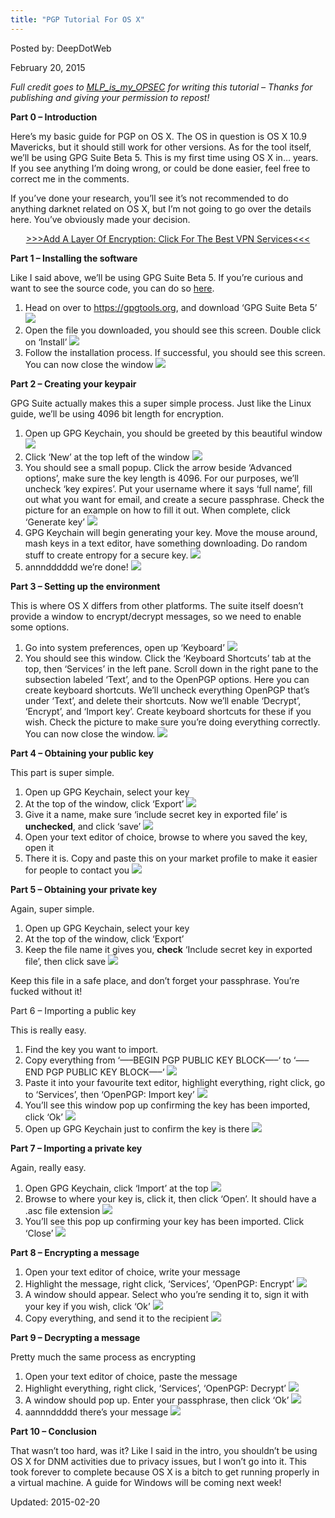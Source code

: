 ```yaml
---
title: "PGP Tutorial For OS X"
---
```



Posted by: DeepDotWeb 

<span>February 20, 2015</span>
    

<div class="usertext-body may-blank-within md-container">
<div class="md">
<p><em>Full credit goes to <a href="http://www.reddit.com/user/MLP_is_my_OPSEC">MLP_is_my_OPSEC</a> for writing this tutorial – Thanks for publishing and giving your permission to repost!</em></p>
<p><strong>Part 0 – Introduction</strong></p>
<p>Here&#8217;s my basic guide for PGP on OS X. The OS in question is OS X 10.9 Mavericks, but it should still work for other versions. As for the tool itself, we&#8217;ll be using GPG Suite Beta 5. This is my first time using OS X in&#8230; years. If you see anything I&#8217;m doing wrong, or could be done easier, feel free to correct me in the comments.</p>
<p>If you&#8217;ve done your research, you&#8217;ll see it&#8217;s not recommended to do anything darknet related on OS X, but I&#8217;m not going to go over the details here. You&#8217;ve obviously made your decision.</p>
<p style="text-align: center;"><a href="/vpn-comparison-chart/">&gt;&gt;&gt;Add A Layer Of Encryption: Click For The Best VPN Services&lt;&lt;&lt;</a></p>
<p><strong>Part 1 – Installing the software</strong></p>
<p>Like I said above, we&#8217;ll be using GPG Suite Beta 5. If you&#8217;re curious and want to see the source code, you can do so <a href="https://gpgtools.org/opensource.html">here</a>.</p>
<ol>
<li>Head on over to <a href="https://gpgtools.org">https://gpgtools.org</a>, and download &#8216;GPG Suite Beta 5&#8217; 

<img src="https://G-I-R.github.io/deepdotweb/imgs/2015/02/UAQo3Ca1.png">

<li>Open the file you downloaded, you should see this screen. Double click on &#8216;Install&#8217; 

<img src="https://G-I-R.github.io/deepdotweb/imgs/2015/02/dV8D0FZ1.png">

<li>Follow the installation process. If successful, you should see this screen. You can now close the window 

<img src="https://G-I-R.github.io/deepdotweb/imgs/2015/02/m8qytPb1.png">

</ol>
<p><strong>Part 2 – Creating your keypair</strong></p>
<p>GPG Suite actually makes this a super simple process. Just like the Linux guide, we&#8217;ll be using 4096 bit length for encryption.</p>
<ol>
<li>Open up GPG Keychain, you should be greeted by this beautiful window 

<img src="https://G-I-R.github.io/deepdotweb/imgs/2015/02/1xvho3K1.png">

<li>Click &#8216;New&#8217; at the top left of the window 

<img src="https://G-I-R.github.io/deepdotweb/imgs/2015/02/JH57cE51.png">

<li>You should see a small popup. Click the arrow beside &#8216;Advanced options&#8217;, make sure the key length is 4096. For our purposes, we&#8217;ll uncheck &#8216;key expires&#8217;. Put your username where it says &#8216;full name&#8217;, fill out what you want for email, and create a secure passphrase. Check the picture for an example on how to fill it out. When complete, click &#8216;Generate key&#8217; 

<img src="https://G-I-R.github.io/deepdotweb/imgs/2015/02/UPn7xO41.png">

<li>GPG Keychain will begin generating your key. Move the mouse around, mash keys in a text editor, have something downloading. Do random stuff to create entropy for a secure key. 

<img src="https://G-I-R.github.io/deepdotweb/imgs/2015/02/1oFPI101.png">

<li>annndddddd we&#8217;re done! 

<img src="https://G-I-R.github.io/deepdotweb/imgs/2015/02/J0HkvZG1.png">

</ol>
<p><strong>Part 3 – Setting up the environment</strong></p>
<p>This is where OS X differs from other platforms. The suite itself doesn&#8217;t provide a window to encrypt/decrypt messages, so we need to enable some options.</p>
<ol>
<li>Go into system preferences, open up &#8216;Keyboard&#8217; 

<img src="https://G-I-R.github.io/deepdotweb/imgs/2015/02/EYKyVkn1.png">

<li>You should see this window. Click the &#8216;Keyboard Shortcuts&#8217; tab at the top, then &#8216;Services&#8217; in the left pane. Scroll down in the right pane to the subsection labeled &#8216;Text&#8217;, and to the OpenPGP options. Here you can create keyboard shortcuts. We&#8217;ll uncheck everything OpenPGP that&#8217;s under &#8216;Text&#8217;, and delete their shortcuts. Now we&#8217;ll enable &#8216;Decrypt&#8217;, &#8216;Encrypt&#8217;, and &#8216;Import key&#8217;. Create keyboard shortcuts for these if you wish. Check the picture to make sure you&#8217;re doing everything correctly. You can now close the window. 

<img src="https://G-I-R.github.io/deepdotweb/imgs/2015/02/2vQlkq81.png">

</ol>
<p><strong>Part 4 – Obtaining your public key</strong></p>
<p>This part is super simple.</p>
<ol>
<li>Open up GPG Keychain, select your key</li>
<li>At the top of the window, click &#8216;Export&#8217; 

<img src="https://G-I-R.github.io/deepdotweb/imgs/2015/02/pvVfw2V1.png">

<li>Give it a name, make sure &#8216;include secret key in exported file&#8217; is <strong>unchecked</strong>, and click &#8216;save&#8217; 

<img src="https://G-I-R.github.io/deepdotweb/imgs/2015/02/xwjzDoI1.png">

<li>Open your text editor of choice, browse to where you saved the key, open it</li>
<li>There it is. Copy and paste this on your market profile to make it easier for people to contact you 

<img src="https://G-I-R.github.io/deepdotweb/imgs/2015/02/RJhHUWx1.png">

</ol>
<p><strong>Part 5 – Obtaining your private key</strong></p>
<p>Again, super simple.</p>
<ol>
<li>Open up GPG Keychain, select your key</li>
<li>At the top of the window, click &#8216;Export&#8217;</li>
<li>Keep the file name it gives you, <strong>check</strong> &#8216;Include secret key in exported file&#8217;, then click save 

<img src="https://G-I-R.github.io/deepdotweb/imgs/2015/02/QSLfhqW1.png">

</ol>
<p>Keep this file in a safe place, and don&#8217;t forget your passphrase. You&#8217;re fucked without it!</p>
<p>Part 6 – Importing a public key</p>
<p>This is really easy.</p>
<ol>
<li>Find the key you want to import.</li>
<li>Copy everything from &#8216;&#8212;&#8211;BEGIN PGP PUBLIC KEY BLOCK&#8212;&#8211;&#8216; to &#8216;&#8212;&#8211;END PGP PUBLIC KEY BLOCK&#8212;&#8211;&#8216; 

<img src="https://G-I-R.github.io/deepdotweb/imgs/2015/02/nH6MBYc1.png">

<li>Paste it into your favourite text editor, highlight everything, right click, go to &#8216;Services&#8217;, then &#8216;OpenPGP: Import key&#8217; 

<img src="https://G-I-R.github.io/deepdotweb/imgs/2015/02/Uq40mv11.png">

<li>You&#8217;ll see this window pop up confirming the key has been imported, click &#8216;Ok&#8217; 

<img src="https://G-I-R.github.io/deepdotweb/imgs/2015/02/CWv0ySL1.png">

<li>Open up GPG Keychain just to confirm the key is there 

<img src="https://G-I-R.github.io/deepdotweb/imgs/2015/02/zQYRK9c1.png">

</ol>
<p><strong>Part 7 – Importing a private key</strong></p>
<p>Again, really easy.</p>
<ol>
<li>Open GPG Keychain, click &#8216;Import&#8217; at the top 

<img src="https://G-I-R.github.io/deepdotweb/imgs/2015/02/o7XMOBq1.png">

<li>Browse to where your key is, click it, then click &#8216;Open&#8217;. It should have a .asc file extension 

<img src="https://G-I-R.github.io/deepdotweb/imgs/2015/02/yUTGU3o1.png">

<li>You&#8217;ll see this pop up confirming your key has been imported. Click &#8216;Close&#8217; 

<img src="https://G-I-R.github.io/deepdotweb/imgs/2015/02/5Cadwt81.png">

</ol>
<p><strong>Part 8 – Encrypting a message</strong></p>
<ol>
<li>Open your text editor of choice, write your message</li>
<li>Highlight the message, right click, &#8216;Services&#8217;, &#8216;OpenPGP: Encrypt&#8217; 

<img src="https://G-I-R.github.io/deepdotweb/imgs/2015/02/LWjLFfL1.png">

<li>A window should appear. Select who you&#8217;re sending it to, sign it with your key if you wish, click &#8216;Ok&#8217; 

<img src="https://G-I-R.github.io/deepdotweb/imgs/2015/02/g4UyC6Y1.png">

<li>Copy everything, and send it to the recipient 

<img src="https://G-I-R.github.io/deepdotweb/imgs/2015/02/AFGqEOx1.png">

</ol>
<p><strong>Part 9 – Decrypting a message</strong></p>
<p>Pretty much the same process as encrypting</p>
<ol>
<li>Open your text editor of choice, paste the message</li>
<li>Highlight everything, right click, &#8216;Services&#8217;, &#8216;OpenPGP: Decrypt&#8217; 

<img src="https://G-I-R.github.io/deepdotweb/imgs/2015/02/u2wWMtA1.png">

<li>A window should pop up. Enter your passphrase, then click &#8216;Ok&#8217; 

<img src="https://G-I-R.github.io/deepdotweb/imgs/2015/02/gL2nnbq1.png">

<li>aannnddddd there&#8217;s your message 

<img src="https://G-I-R.github.io/deepdotweb/imgs/2015/02/zNX94M71.png">

</ol>
<p><strong>Part 10 – Conclusion</strong></p>
<p>That wasn&#8217;t too hard, was it? Like I said in the intro, you shouldn&#8217;t be using OS X for DNM activities due to privacy issues, but I won&#8217;t go into it. This took forever to complete because OS X is a bitch to get running properly in a virtual machine. A guide for Windows will be coming next week!</p>

Updated: 2015-02-20

